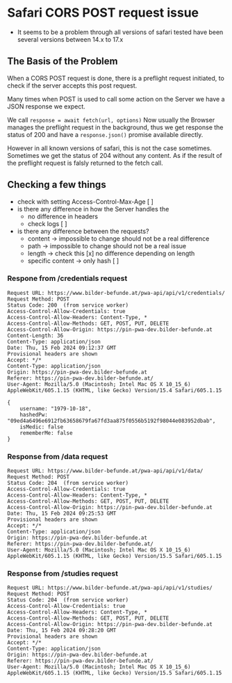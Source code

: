 # Safari CORS POST request issue
- It seems to be a problem through all versions of safari tested have been several versions between 14.x to 17.x

## The Basis of the Problem
When a CORS POST request is done, there is a preflight request initiated, to check if the server accepts this post request.

Many times when POST is used to call some action on the Server we have a JSON response we expect.

We call `response = await fetch(url, options)`
Now usually the Browser manages the preflight request in the background, thus we get response the status of 200 and have a `response.json()` promise available directly.

However in all known versions of safari, this is not the case sometimes. Sometimes we get the status of 204 without any content. As if the result of the preflight request is falsly returned to the fetch call.

## Checking a few things
- check with setting Access-Control-Max-Age [ ]
- is there any difference in how the Server handles the 
    - no difference in headers
    - check logs [ ]
- is there any difference between the requests?
    - content -> impossible to change should not be a real difference
    - path -> impossible to change should not be a real issue
    - length -> check this [x] no difference depending on length
    - specific content -> only hash [ ]
    

### Respone from /credentials request
```
Request URL: https://www.bilder-befunde.at/pwa-api/api/v1/credentials/
Request Method: POST
Status Code: 200  (from service worker)
Access-Control-Allow-Credentials: true
Access-Control-Allow-Headers: Content-Type, *
Access-Control-Allow-Methods: GET, POST, PUT, DELETE
Access-Control-Allow-Origin: https://pin-pwa-dev.bilder-befunde.at
Content-Length: 36
Content-Type: application/json
Date: Thu, 15 Feb 2024 09:12:37 GMT
Provisional headers are shown
Accept: */*
Content-Type: application/json
Origin: https://pin-pwa-dev.bilder-befunde.at
Referer: https://pin-pwa-dev.bilder-befunde.at/
User-Agent: Mozilla/5.0 (Macintosh; Intel Mac OS X 10_15_6) AppleWebKit/605.1.15 (KHTML, like Gecko) Version/15.4 Safari/605.1.15

{ 
    username: "1979-10-18", 
    hashedPw: "09ed4a6496e6912fb63658679fa67fd3aa875f0556b5192f98044e083952dbab",
    isMedic: false
    rememberMe: false
}
```

### Response from /data request
```
Request URL: https://www.bilder-befunde.at/pwa-api/api/v1/data/
Request Method: POST
Status Code: 204  (from service worker)
Access-Control-Allow-Credentials: true
Access-Control-Allow-Headers: Content-Type, *
Access-Control-Allow-Methods: GET, POST, PUT, DELETE
Access-Control-Allow-Origin: https://pin-pwa-dev.bilder-befunde.at
Date: Thu, 15 Feb 2024 09:25:53 GMT
Provisional headers are shown
Accept: */*
Content-Type: application/json
Origin: https://pin-pwa-dev.bilder-befunde.at
Referer: https://pin-pwa-dev.bilder-befunde.at/
User-Agent: Mozilla/5.0 (Macintosh; Intel Mac OS X 10_15_6) AppleWebKit/605.1.15 (KHTML, like Gecko) Version/15.5 Safari/605.1.15
```

### Response from /studies request
```
Request URL: https://www.bilder-befunde.at/pwa-api/api/v1/studies/
Request Method: POST
Status Code: 204  (from service worker)
Access-Control-Allow-Credentials: true
Access-Control-Allow-Headers: Content-Type, *
Access-Control-Allow-Methods: GET, POST, PUT, DELETE
Access-Control-Allow-Origin: https://pin-pwa-dev.bilder-befunde.at
Date: Thu, 15 Feb 2024 09:28:20 GMT
Provisional headers are shown
Accept: */*
Content-Type: application/json
Origin: https://pin-pwa-dev.bilder-befunde.at
Referer: https://pin-pwa-dev.bilder-befunde.at/
User-Agent: Mozilla/5.0 (Macintosh; Intel Mac OS X 10_15_6) AppleWebKit/605.1.15 (KHTML, like Gecko) Version/15.5 Safari/605.1.15
```